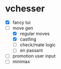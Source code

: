 # vchesser
- [x] fancy tui
- [ ] move gen
  - [x] regular moves
  - [x] castling
  - [ ] check/mate logic
  - [ ] en passant
- [ ] promotion user input
- [ ] minimax

